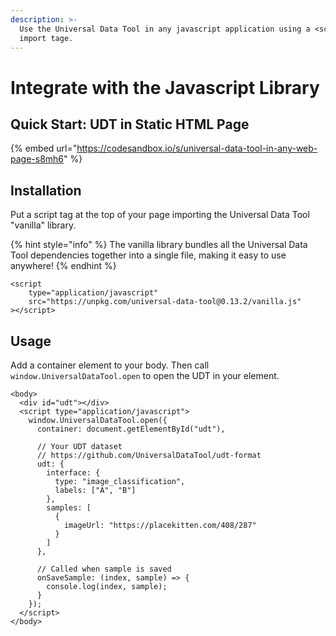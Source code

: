 ```yaml
---
description: >-
  Use the Universal Data Tool in any javascript application using a <script />
  import tage.
---
```


# Integrate with the Javascript Library

## Quick Start: UDT in Static HTML Page

{% embed url="https://codesandbox.io/s/universal-data-tool-in-any-web-page-s8mh6" %}

## Installation

Put a script tag at the top of your page importing the Universal Data Tool "vanilla" library.

{% hint style="info" %}
The vanilla library bundles all the Universal Data Tool dependencies together into a single file, making it easy to use anywhere!
{% endhint %}

```markup
<script
    type="application/javascript"
    src="https://unpkg.com/universal-data-tool@0.13.2/vanilla.js"
></script>
```

## Usage

Add a container element to your body. Then call `window.UniversalDataTool.open` to open the UDT in your element.

```markup
<body>
  <div id="udt"></div>
  <script type="application/javascript">
    window.UniversalDataTool.open({
      container: document.getElementById("udt"),
      
      // Your UDT dataset
      // https://github.com/UniversalDataTool/udt-format
      udt: {
        interface: {
          type: "image_classification",
          labels: ["A", "B"]
        },
        samples: [
          {
            imageUrl: "https://placekitten.com/408/287"
          }
        ]
      },
      
      // Called when sample is saved
      onSaveSample: (index, sample) => {
        console.log(index, sample);
      }
    });
  </script>
</body>
```

